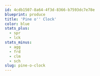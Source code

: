 ```yaml
---
id: 4cdb1507-8a64-4f3d-8366-b7593dc7e78e
blueprint: produce
title: 'Pine o'' Clock'
color: blue
stats_plus:
  - spr
  - lck
stats_minus:
  - agg
  - frd
  - clm
  - sch
slug: pine-o-clock
---
```

